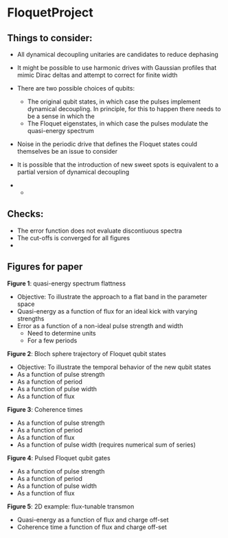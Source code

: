 # FloquetProject


## Things to consider:

- All dynamical decoupling unitaries are candidates to reduce dephasing
- It might be possible to use harmonic drives with Gaussian profiles that mimic Dirac deltas and attempt to correct for finite width
- There are two possible choices of qubits: 
  - The original qubit states, in which case the pulses implement dynamical decoupling. In principle, for this to happen there needs to be a sense in which the 
  - The Floquet eigenstates, in which case the pulses modulate the quasi-energy spectrum


- Noise in the periodic drive that defines the Floquet states could themselves be an issue to consider
- It is possible that the introduction of new sweet spots is equivalent to a partial version of dynamical decoupling 
- -

## Checks:

- The error function does not evaluate discontiuous spectra
- The cut-offs is converged for all figures
- 

## Figures for paper


**Figure 1**: quasi-energy spectrum flattness
- Objective: To illustrate the approach to a flat band in the parameter space
- Quasi-energy as a function of flux for an ideal kick with varying strengths
- Error as a function of a non-ideal pulse strength and width 
  - Need to determine units
  - For a few periods
  

**Figure 2**: Bloch sphere trajectory of Floquet qubit states
- Objective: To illustrate the temporal behavior of the new qubit states 
- As a function of pulse strength 
- As a function of period
- As a function of pulse width
- As a function of flux

**Figure 3**: Coherence times
 - As a function of pulse strength 
 - As a function of period
 - As a function of flux
 - As a function of pulse width (requires numerical sum of series)
 

**Figure 4**: Pulsed Floquet qubit gates
 - As a function of pulse strength 
 - As a function of period
 - As a function of pulse width
 - As a function of flux

**Figure 5**: 2D example: flux-tunable transmon
 - Quasi-energy as a function of flux and charge off-set
 - Coherence time a function of flux and charge off-set
